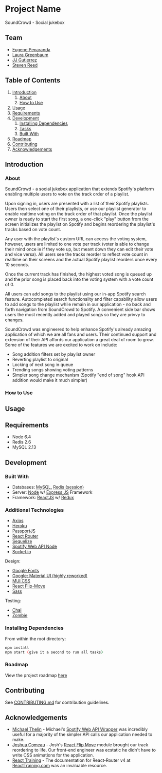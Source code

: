 # Project Name

SoundCrowd - Social jukebox

## Team

  - [Eugene Penaranda](https://github.com/epenaranda007)
  - [Laura Greenbaum](https://github.com/lgbaum)
  - [JJ Gutierrez](https://github.com/jjwatt99)
  - [Steven Reed](https://github.com/Streed12)

## Table of Contents

1. [Introduction](#Introduction)
    1. [About](#about)
    1. [How to Use](#howto)
1. [Usage](#Usage)
1. [Requirements](#requirements)
1. [Development](#development)
    1. [Installing Dependencies](#installing-dependencies)
    1. [Tasks](#tasks)
    1. [Built With](#builtwith)
1. [Roadmap](#roadmap)
1. [Contributing](#contributing)
1. [Acknowledgements](#acknowledgements)

## Introduction 
### About
 SoundCrowd - a social jukebox application that extends Spotify's platform enabling multiple users to vote on the track order of a playlist. 

 Upon signing in, users are presented with a list of their Spotify playlists. Users then select one of their playlists, or use our playlist generator to enable realtime voting on the track order of that playlist. Once the playlist owner is ready to start the first song, a one-click "play" button from the screen initializes the playlist on Spotify and begins reordering the playlist's tracks based on vote count. 

 Any user with the playlist's custom URL can access the voting system, however, users are limited to one vote per track (voter is able to change their mind once ie if they vote up, but meant down they can edit their vote and vice versa). All users see the tracks reorder to reflect vote count in realtime on their screens and the actual Spotify playlist reorders once every 10 seconds.

 Once the current track has finished, the highest voted song is queued up and the prior song is placed back into the voting system with a vote count of 0. 

 All users can add songs to the playlist using our in-app Spotify search feature. Autocompleted search functionality and filter capability allow users to add songs to the playlist while remain in our application - no back and forth navigation from SoundCrowd to Spotify. A convenient side bar shows users the most recently added and played songs so they are privvy to changes.

 SoundCrowd was engineered to help enhance Spotify's already amazing application of which we are all fans and users. Their continued support and extension of their API affords our application a great deal of room to grow. Some of the features we are excited to work on include: 
- Song addition filters set by playlist owner
- Reverting playlist to original
- Locking of next song in queue
- Trending songs showing voting patterns
- Simpler song change mechanism (Spotify "end of song" hook API addition would make it much simpler)

### How to Use
## Usage
> 

## Requirements

- Node 6.4
- Redis 2.6
- MySQL 2.13

## Development

### Built With
- Databases: [MySQL](https://www.mysql.com/), [Redis (session)](https://redis.io/)
- Server: [Node](https://nodejs.org/) w/ [Express JS](https://expressjs.com) Framework
- Framework: [ReactJS](https://facebook.github.io/react/) w/ [Redux](http://redux.js.org/)

### Additional Technologies
- [Axios](https://github.com/mzabriskie/axios)
- [Heroku](https://www.heroku.com/)
- [PassportJS](http://passportjs.org/)
- [React Router](https://reacttraining.com/react-router/)
- [Sequelize](http://docs.sequelizejs.com/)
- [Spotify Web API Node](https://github.com/thelinmichael/spotify-web-api-node)
- [Socket.io](https://socket.io/)

Design:
- [Google Fonts](https://fonts.google.com/)
- [Google: Material UI (highly reworked)](http://www.material-ui.com/#/)
- [MUI CSS](https://www.muicss.com/)
- [React Flip-Move](https://github.com/joshwcomeau/react-flip-move)
- [Sass](http://sass-lang.com/)

Testing:
- [Chai](http://chaijs.com/)
- [Zombie](http://zombie.js.org/)


### Installing Dependencies

From within the root directory:

```sh
npm install
npm start (give it a second to run all tasks)

```

### Roadmap

View the project roadmap [here](LINK_TO_DOC)


## Contributing

See [CONTRIBUTING.md](CONTRIBUTING.md) for contribution guidelines.

## Acknowledgements
- [Michael Thelin](https://github.com/thelinmichael) - Michael's [Spotify Web API Wrapper](https://github.com/thelinmichael/spotify-web-api-node) was incredibly useful for a majority of the simpler API calls our application needed to make.
- [Joshua Comeau](https://github.com/joshwcomeau) - Josh's [React Flip Move](https://github.com/joshwcomeau/react-flip-move) module brought our track reordering to life. Our front-end engineer was ecstatic he didn't have to write CSS animations for the application. 
- [React Training](https://github.com/ReactTraining) - The documentation for React-Router v4 at [ReactTraining.com](https://reacttraining.com/react-router/web/guides/quick-start) was an invaluable resource.


